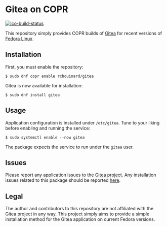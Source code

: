 # Gitea on COPR

[![ico-build-status]][link-build-status]

This repository simply provides COPR builds of [Gitea][link-gitea] for recent versions of [Fedora Linux][link-fedora].

## Installation

First, you must enable the repository:

    $ sudo dnf copr enable rchouinard/gitea

Gitea is now available for installation:

    $ sudo dnf install gitea

## Usage

Application configuration is installed under `/etc/gitea`. Tune to your liking before enabling and running the service:

    $ sudo systemctl enable --now gitea

The package expects the service to run under the `gitea` user.

## Issues

Please report any application issues to the [Gitea project][link-gitea]. Any installation issues related to this package should be reported [here][link-self-github].

## Legal

The author and contributors to this repository are not affiliated with the Gitea project in any way. This project simply aims to provide a simple installation method for the Gitea application on current Fedora versions.


[ico-build-status]: https://copr.fedorainfracloud.org/coprs/rchouinard/gitea/packages/gitea/status_image/last_build.png

[link-build-status]: https://copr.fedorainfracloud.org/coprs/rchouinard/gitea/package/gitea/
[link-gitea]: https://gitea.io/
[link-fedora]: https://getfedora.org/
[link-self-github]: https://github.com/rchouinard/copr-gitea/